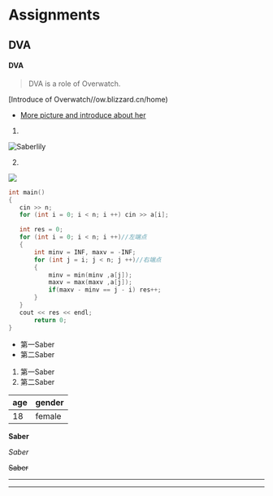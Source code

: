 # Assignments
## DVA
#### DVA

>DVA is a role of Overwatch.

[Introduce of Overwatch//ow.blizzard.cn/home)

* [More picture and introduce about her](/OVmd)

1.

![](/Saberlily.jpg 'Saberlily')

2.

![](https://i0.hdslb.com/bfs/article/3070f78c9db7e6fc6d9e622d5042d6c188e90db5.png@1436w_978h.webp)

 ```C
int main() 
{
    cin >> n;
    for (int i = 0; i < n; i ++) cin >> a[i];

    int res = 0;
    for (int i = 0; i < n; i ++)//左端点
    {
        int minv = INF, maxv = -INF;
        for (int j = i; j < n; j ++)//右端点
        {
            minv = min(minv ,a[j]);
            maxv = max(maxv ,a[j]);
            if(maxv - minv == j - i) res++;
        }
    }
    cout << res << endl;
        return 0;
}
 ```
 
 * 第一Saber
 * 第二Saber

1. 第一Saber
2. 第二Saber


|  age   | gender  
|  ----  | ----  |
|  18  | female  

**Saber**

*Saber*

~~Saber~~

------------------

------------------
